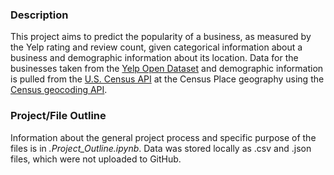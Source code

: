 ### Description
This project aims to predict the popularity of a business, as measured by the Yelp rating and review count, given categorical information about a business and demographic information about its location. Data for the businesses taken from the [Yelp Open Dataset](https://business.yelp.com/data/resources/open-dataset/) and demographic information is pulled from the [U.S. Census API](https://api.census.gov/data/2020/dec/dp.html) at the Census Place geography using the [Census geocoding API](https://geocoding.geo.census.gov/geocoder/Geocoding_Services_API.html). 

### Project/File Outline
Information about the general project process and specific purpose of the files is in *.Project_Outline.ipynb*. Data was stored locally as .csv and .json files, which were not uploaded to GitHub.